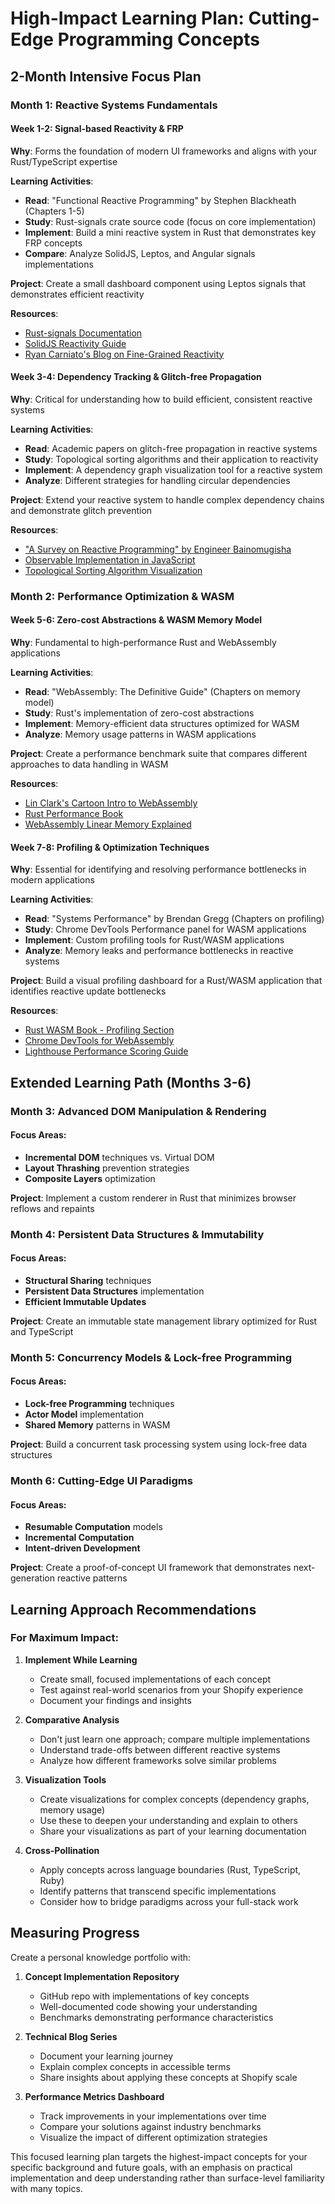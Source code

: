 # High-Impact Learning Plan: Cutting-Edge Programming Concepts

## 2-Month Intensive Focus Plan

### Month 1: Reactive Systems Fundamentals

#### Week 1-2: Signal-based Reactivity & FRP

**Why**: Forms the foundation of modern UI frameworks and aligns with your Rust/TypeScript expertise

**Learning Activities**:

- **Read**: "Functional Reactive Programming" by Stephen Blackheath (Chapters 1-5)
- **Study**: Rust-signals crate source code (focus on core implementation)
- **Implement**: Build a mini reactive system in Rust that demonstrates key FRP concepts
- **Compare**: Analyze SolidJS, Leptos, and Angular signals implementations

**Project**: Create a small dashboard component using Leptos signals that demonstrates efficient reactivity

**Resources**:

- [Rust-signals Documentation](https://docs.rs/futures-signals/)
- [SolidJS Reactivity Guide](https://www.solidjs.com/guides/reactivity)
- [Ryan Carniato's Blog on Fine-Grained Reactivity](https://dev.to/ryansolid/a-hands-on-introduction-to-fine-grained-reactivity-3ndf)

#### Week 3-4: Dependency Tracking & Glitch-free Propagation

**Why**: Critical for understanding how to build efficient, consistent reactive systems

**Learning Activities**:

- **Read**: Academic papers on glitch-free propagation in reactive systems
- **Study**: Topological sorting algorithms and their application to reactivity
- **Implement**: A dependency graph visualization tool for a reactive system
- **Analyze**: Different strategies for handling circular dependencies

**Project**: Extend your reactive system to handle complex dependency chains and demonstrate glitch prevention

**Resources**:

- ["A Survey on Reactive Programming" by Engineer Bainomugisha](https://dl.acm.org/doi/10.1145/2501654.2501666)
- [Observable Implementation in JavaScript](https://github.com/tc39/proposal-observable)
- [Topological Sorting Algorithm Visualization](https://visualgo.net/en/topo)

### Month 2: Performance Optimization & WASM

#### Week 5-6: Zero-cost Abstractions & WASM Memory Model

**Why**: Fundamental to high-performance Rust and WebAssembly applications

**Learning Activities**:

- **Read**: "WebAssembly: The Definitive Guide" (Chapters on memory model)
- **Study**: Rust's implementation of zero-cost abstractions
- **Implement**: Memory-efficient data structures optimized for WASM
- **Analyze**: Memory usage patterns in WASM applications

**Project**: Create a performance benchmark suite that compares different approaches to data handling in WASM

**Resources**:

- [Lin Clark's Cartoon Intro to WebAssembly](https://hacks.mozilla.org/2017/02/a-cartoon-intro-to-webassembly/)
- [Rust Performance Book](https://nnethercote.github.io/perf-book/)
- [WebAssembly Linear Memory Explained](https://radu-matei.com/blog/practical-guide-to-wasm-memory/)

#### Week 7-8: Profiling & Optimization Techniques

**Why**: Essential for identifying and resolving performance bottlenecks in modern applications

**Learning Activities**:

- **Read**: "Systems Performance" by Brendan Gregg (Chapters on profiling)
- **Study**: Chrome DevTools Performance panel for WASM applications
- **Implement**: Custom profiling tools for Rust/WASM applications
- **Analyze**: Memory leaks and performance bottlenecks in reactive systems

**Project**: Build a visual profiling dashboard for a Rust/WASM application that identifies reactive update bottlenecks

**Resources**:

- [Rust WASM Book - Profiling Section](https://rustwasm.github.io/book/game-of-life/profiling.html)
- [Chrome DevTools for WebAssembly](https://developer.chrome.com/docs/devtools/webassembly/)
- [Lighthouse Performance Scoring Guide](https://developer.chrome.com/docs/lighthouse/performance/performance-scoring/)

## Extended Learning Path (Months 3-6)

### Month 3: Advanced DOM Manipulation & Rendering

#### Focus Areas:

- **Incremental DOM** techniques vs. Virtual DOM
- **Layout Thrashing** prevention strategies
- **Composite Layers** optimization

**Project**: Implement a custom renderer in Rust that minimizes browser reflows and repaints

### Month 4: Persistent Data Structures & Immutability

#### Focus Areas:

- **Structural Sharing** techniques
- **Persistent Data Structures** implementation
- **Efficient Immutable Updates**

**Project**: Create an immutable state management library optimized for Rust and TypeScript

### Month 5: Concurrency Models & Lock-free Programming

#### Focus Areas:

- **Lock-free Programming** techniques
- **Actor Model** implementation
- **Shared Memory** patterns in WASM

**Project**: Build a concurrent task processing system using lock-free data structures

### Month 6: Cutting-Edge UI Paradigms

#### Focus Areas:

- **Resumable Computation** models
- **Incremental Computation**
- **Intent-driven Development**

**Project**: Create a proof-of-concept UI framework that demonstrates next-generation reactive patterns

## Learning Approach Recommendations

### For Maximum Impact:

1. **Implement While Learning**

   - Create small, focused implementations of each concept
   - Test against real-world scenarios from your Shopify experience
   - Document your findings and insights

2. **Comparative Analysis**

   - Don't just learn one approach; compare multiple implementations
   - Understand trade-offs between different reactive systems
   - Analyze how different frameworks solve similar problems

3. **Visualization Tools**

   - Create visualizations for complex concepts (dependency graphs, memory usage)
   - Use these to deepen your understanding and explain to others
   - Share your visualizations as part of your learning documentation

4. **Cross-Pollination**
   - Apply concepts across language boundaries (Rust, TypeScript, Ruby)
   - Identify patterns that transcend specific implementations
   - Consider how to bridge paradigms across your full-stack work

## Measuring Progress

Create a personal knowledge portfolio with:

1. **Concept Implementation Repository**

   - GitHub repo with implementations of key concepts
   - Well-documented code showing your understanding
   - Benchmarks demonstrating performance characteristics

2. **Technical Blog Series**

   - Document your learning journey
   - Explain complex concepts in accessible terms
   - Share insights about applying these concepts at Shopify scale

3. **Performance Metrics Dashboard**
   - Track improvements in your implementations over time
   - Compare your solutions against industry benchmarks
   - Visualize the impact of different optimization strategies

This focused learning plan targets the highest-impact concepts for your specific background and future goals, with an emphasis on practical implementation and deep understanding rather than surface-level familiarity with many topics.
